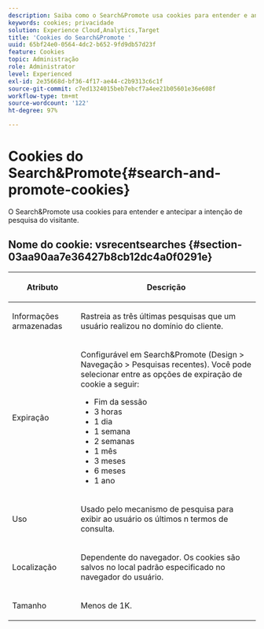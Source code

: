 ```yaml
---
description: Saiba como o Search&Promote usa cookies para entender e antecipar a intenção de pesquisa do visitante.
keywords: cookies; privacidade
solution: Experience Cloud,Analytics,Target
title: 'Cookies do Search&Promote '
uuid: 65bf24e0-0564-4dc2-b652-9fd9db57d23f
feature: Cookies
topic: Administração
role: Administrator
level: Experienced
exl-id: 2e35668d-bf36-4f17-ae44-c2b9313c6c1f
source-git-commit: c7ed1324015beb7ebcf7a4ee21b05601e36e608f
workflow-type: tm+mt
source-wordcount: '122'
ht-degree: 97%

---
```


# Cookies do Search&amp;Promote{#search-and-promote-cookies}

O Search&amp;Promote usa cookies para entender e antecipar a intenção de pesquisa do visitante.

## Nome do cookie: vsrecentsearches {#section-03aa90aa7e36427b8cb12dc4a0f0291e}

<table id="table_34AA90F2FFB84500A77D8F4C5008D453"> 
 <thead> 
  <tr> 
   <th colname="col1" class="entry"> <p>Atributo </p> </th> 
   <th colname="col2" class="entry"> <p>Descrição </p> </th> 
  </tr> 
 </thead>
 <tbody> 
  <tr> 
   <td colname="col1"> <p>Informações armazenadas </p> </td> 
   <td colname="col2"> <p> Rastreia as três últimas pesquisas que um usuário realizou no domínio do cliente. </p> </td> 
  </tr> 
  <tr> 
   <td colname="col1"> <p> Expiração </p> </td> 
   <td colname="col2"> <p>Configurável em Search&amp;Promote <span class="uicontrol">(Design</span> &gt; <span class="uicontrol">Navegação</span> &gt; <span class="uicontrol">Pesquisas recentes</span>). Você pode selecionar entre as opções de expiração de cookie a seguir: </p> <p> 
     <ul id="ul_28F564A6337D497699D5247F755981B8"> 
      <li id="li_6478BB5AF82341F787F92D03E277DBBB">Fim da sessão </li> 
      <li id="li_AF88B165365D4A63A82CB6ADD4542D66"> 3 horas </li> 
      <li id="li_339475FBAB2248348B54073A2386819D">1 dia </li> 
      <li id="li_F30E6EF7A7FF467DB995D86AD0DF623B">1 semana </li> 
      <li id="li_77E18CF7EF8E4B24BAC5440D2B87844B">2 semanas </li> 
      <li id="li_E8A5FF4C97F64BB087422B16AD1F61DB">1 mês </li> 
      <li id="li_C170092F7E5649FE876925B58E6C8580">3 meses </li> 
      <li id="li_08BD465A900A48BDA1283263047A33FD">6 meses </li> 
      <li id="li_85FEDE0283F7426B9AF49C72B5089257">1 ano </li> 
     </ul> </p> </td> 
  </tr> 
  <tr> 
   <td colname="col1"> <p> Uso </p> </td> 
   <td colname="col2"> <p>Usado pelo mecanismo de pesquisa para exibir ao usuário os últimos n termos de consulta. </p> </td> 
  </tr> 
  <tr> 
   <td colname="col1"> <p> Localização </p> </td> 
   <td colname="col2"> <p>Dependente do navegador. Os cookies são salvos no local padrão especificado no navegador do usuário. </p> </td> 
  </tr> 
  <tr> 
   <td colname="col1"> <p> Tamanho </p> </td> 
   <td colname="col2"> <p>Menos de 1K. </p> </td> 
  </tr> 
 </tbody> 
</table>
